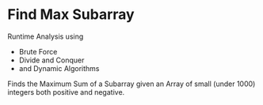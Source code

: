 Find Max Subarray
=================

Runtime Analysis using 
- Brute Force
- Divide and Conquer
- and Dynamic Algorithms

Finds the Maximum Sum of a Subarray given an Array of small (under 1000) integers both positive and negative.
